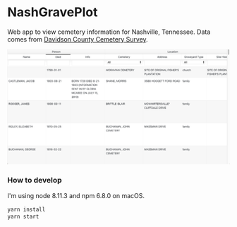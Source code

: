 # NashGravePlot

Web app to view cemetery information for Nashville, Tennessee. Data
comes from [Davidson County Cemetery Survey](https://data.nashville.gov/Geneology/Davidson-County-Cemetery-Survey/ttqg-mpiz).

![screenshot](./screenshot1.png)

### How to develop

I'm using node 8.11.3 and npm 6.8.0 on macOS.

```bash
yarn install
yarn start
```
